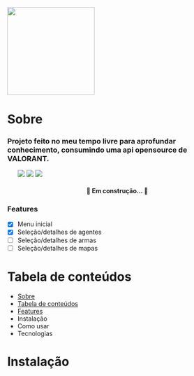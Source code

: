 <img src="https://user-images.githubusercontent.com/31023594/149328329-424137c9-e60e-4789-8962-f5c3c1f09def.png" width="200" height="200"/>

# Sobre
<h3>Projeto feito no meu tempo livre para aprofundar conhecimento, consumindo uma api opensource de VALORANT.</h3>
<ul>
  <img src="https://img.shields.io/badge/phs-wellcome-green"/>
  <img src="https://img.shields.io/badge/license-MIT-blue"/>
  <img src="https://img.shields.io/badge/version-1.00-green"/>
</ul>

<h4 align="center"> 🚧 Em construção...  🚧</h4>

### Features
- [x] Menu inicial
- [x] Seleção/detalhes de agentes
- [ ] Seleção/detalhes de armas
- [ ] Seleção/detalhes de mapas

# Tabela de conteúdos
<ul>
  <li><a href="#sobre">Sobre</a></li>
  <li><a href="#tabela-de-conteúdos">Tabela de conteúdos</a></li>
  <li><a href="#features">Features</a></li>  
  <li>Instalação</li>
  <li>Como usar</li>
  <li>Tecnologias</li>
</ul>

# Instalação
